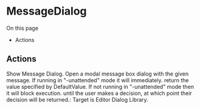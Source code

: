 # MessageDialog

On this page 

  * Actions





## Actions

Show Message Dialog. Open a modal message box dialog with the given message. If running in "-unattended" mode it will immediately. return the value specified by DefaultValue. If not running in "-unattended" mode then it will block execution. until the user makes a decision, at which point their decision will be returned.: Target is Editor Dialog Library.


